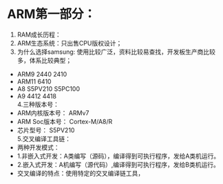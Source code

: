#  ARM第一部分： 
1. RAM成长历程：  
2. ARM生态系统：只出售CPU版权设计；  
3. 为什么选择samsung: 使用比较广泛，资料比较易查找，开发板生产商比较多，体系比较典型；  
  - ARM9    2440   2410  
  - ARM11   6410    
  - A8      S5PV210  S5PC100  
  - A9      4412   4418     
4.三种版本号：  
  - ARM内核版本号：  ARMv7    
  - ARM Soc版本号：  Cortex-M/A8/R  
  - 芯片型号：       S5PV210     
5.交叉编译工具链：  
  - 两种开发模式：  
  - 1.非嵌入式开发：A类编写（源码），编译得到可执行程序，发给A类机运行。  
  - 2.嵌入式开发：A机编写（源代码）,编译得到可执行程序，发给B类机运行。  
  - 交叉编译的特点：使用特定的交叉编译链工具，
